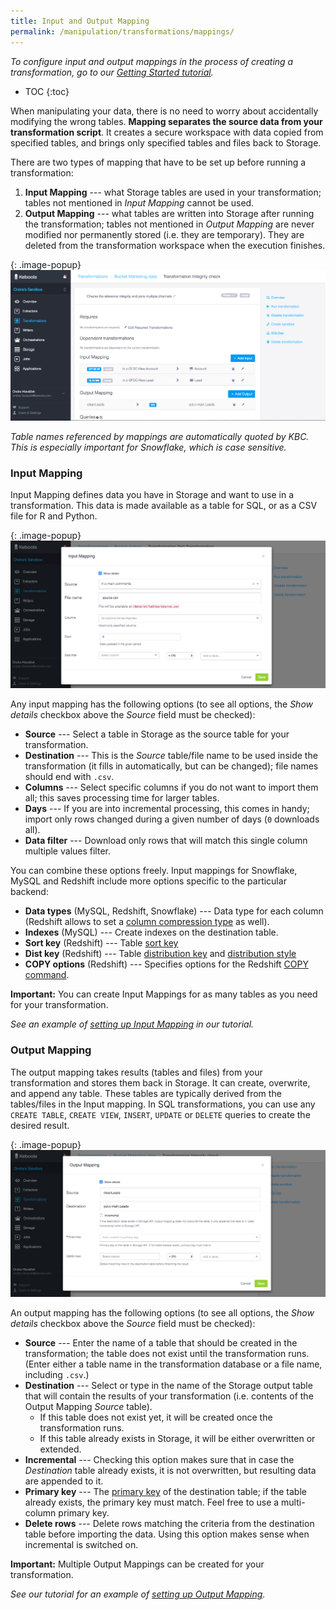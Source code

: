 ```yaml
---
title: Input and Output Mapping
permalink: /manipulation/transformations/mappings/
---
```


*To configure input and output mappings in the process of creating a transformation, 
go to our [Getting Started tutorial](/tutorial/manipulate/).*

* TOC
{:toc}

When manipulating your data, there is no need to worry about accidentally modifying the wrong tables.
**Mapping separates the source data from your transformation script**. It creates a secure workspace 
with data copied from specified tables, and brings only specified tables and files back to Storage.

There are two types of mapping that have to be set up before running a transformation:

1. **Input Mapping** --- what Storage tables are used in your transformation; 
tables not mentioned in *Input Mapping* cannot be used. 
2. **Output Mapping** --- what tables are written into Storage after running the transformation; 
tables not mentioned in *Output Mapping* are never modified nor permanently stored (i.e. they are temporary). 
They are deleted from the transformation workspace when the execution finishes. 

{: .image-popup}
![Simple input and output mapping](/manipulation/transformations/mappings.png)

*Table names referenced by mappings are automatically quoted by KBC. 
This is especially important for Snowflake, which is case sensitive.*

### Input Mapping
Input Mapping defines data you have in Storage and want to use in a transformation. 
This data is made available as a table for SQL, or as a CSV file for R and Python.

{: .image-popup}
![Input mapping](/manipulation/transformations/input-mapping.png)

Any input mapping has the following options (to see all options, the *Show details* checkbox 
above the *Source* field must be checked):

- **Source** --- Select a table in Storage as the source table for your transformation.
- **Destination** --- This is the *Source* table/file name to be used inside the transformation 
(it fills in automatically, but can be changed); file names should end with `.csv`. 
- **Columns** --- Select specific columns if you do not want to import them all; this saves processing time for larger tables.
- **Days** --- If you are into incremental processing, this comes in handy; import only rows changed during a given number of days (`0` downloads all).
- **Data filter** --- Download only rows that will match this single column multiple values filter.

You can combine these options freely. Input mappings for Snowflake, MySQL and Redshift include more options specific to the particular backend:

- **Data types** (MySQL, Redshift, Snowflake) --- Data type for each column (Redshift allows to set a [column compression type](http://docs.aws.amazon.com/redshift/latest/dg/t_Compressing_data_on_disk.html) as well).
- **Indexes** (MySQL) --- Create indexes on the destination table.
- **Sort key** (Redshift) --- Table [sort key](http://docs.aws.amazon.com/redshift/latest/dg/t_Sorting_data.html)
- **Dist key** (Redshift) --- Table [distribution key](http://docs.aws.amazon.com/redshift/latest/dg/t_Distributing_data.html) and  [distribution style](http://docs.aws.amazon.com/redshift/latest/dg/c_choosing_dist_sort.html)
- **COPY options** (Redshift) --- Specifies options for the Redshift [COPY command](http://docs.aws.amazon.com/redshift/latest/dg/r_COPY.html).

**Important:** You can create Input Mappings for as many tables as you need for your transformation.

*See an example of [setting up Input Mapping](/tutorial/manipulate/#input-mapping) in our tutorial.*

### Output Mapping

The output mapping takes results (tables and files) from your transformation and stores them back in Storage. 
It can create, overwrite, and append any table. 
These tables are typically derived from the tables/files in the Input mapping. In SQL transformations, 
you can use any `CREATE TABLE`, `CREATE VIEW`, `INSERT`, `UPDATE` or `DELETE` queries to create the desired result.

{: .image-popup}
![Output mapping](/manipulation/transformations/output-mapping.png)

An output mapping has the following options (to see all options, 
the *Show details* checkbox above the *Source* field must be checked):

- **Source** --- Enter the name of a table that should be created in the transformation; 
the table does not exist until the transformation runs. 
(Enter either a table name in the transformation database or a file name, including `.csv`.) 
- **Destination** --- Select or type in the name of the Storage output table that will contain the results 
of your transformation (i.e. contents of the Output Mapping *Source* table). 
	- If this table does not exist yet, it will be created once the transformation runs. 
	- If this table already exists in Storage, it will be either overwritten or extended.  
- **Incremental** --- Checking this option makes sure that in case the *Destination* table already exists, 
it is not overwritten, but resulting data are appended to it. 
- **Primary key** --- The [primary key](/storage/tables/#primary-keys-and-indexes) of the destination table; if the table already exists, 
the primary key must match. Feel free to use a multi-column primary key.
- **Delete rows** --- Delete rows matching the criteria from the destination table before importing the data. Using this option makes sense when incremental is switched on.

**Important:** Multiple Output Mappings can be created for your transformation.

*See our tutorial for an example of [setting up Output Mapping](/tutorial/manipulate/#output-mapping).*
